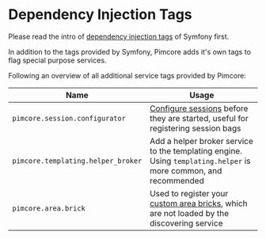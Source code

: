 
# Dependency Injection Tags

Please read the intro of [dependency injection tags](http://symfony.com/doc/5.2/reference/dic_tags.html) of Symfony first.
 
In addition to the tags provided by Symfony, Pimcore adds it's own tags to flag special purpose services. 

Following an overview of all additional service tags provided by Pimcore: 
 
| Name                               | Usage                                                                           |
|------------------------------------|---------------------------------------------------------------------------------|
| `pimcore.session.configurator`     | [Configure sessions](../19_Development_Tools_and_Details/35_Working_with_Sessions.md) before they are started, useful for registering session bags |
| `pimcore.templating.helper_broker` | Add a helper broker service to the templating engine. Using `templating.helper` is more common, and recommended |
| `pimcore.area.brick`               | Used to register your [custom area bricks](../03_Documents/01_Editables/02_Areablock/02_Bricks.md), which are not loaded by the discovering service |

